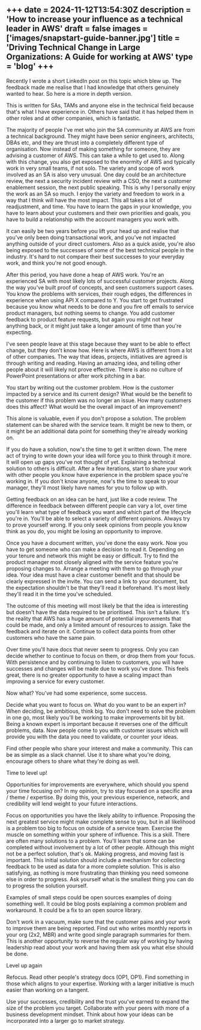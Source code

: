 +++
date = 2024-11-12T13:54:30Z
description = 'How to increase your influence as a technical leader in AWS'
draft = false
images = ['images/snapstart-guide-banner.jpg']
title = 'Driving Technical Change in Large Organizations: A Guide for working at AWS'
type = 'blog'
+++
---

Recently I wrote a short LinkedIn post on this topic which blew up. The feedback made me realise that I had knowledge 
that others genuinely wanted to hear. So here is a more in depth version.

This is written for SAs, TAMs and anyone else in the technical field because that's what I have experience in. Others 
have said that it has helped them in other roles and at other companies, which is fantastic.

The majority of people I've met who join the SA community at AWS are from a technical background. They might have been 
senior engineers, architects, DBAs etc, and they are thrust into a completely different type of organisation. Now 
instead of making something for someone, they are advising a customer of AWS. This can take a while to get used to. 
Along with this change, you also get exposed to the enormity of AWS and typically work in very small teams, if not solo.
The variety and scope of work involved as an SA is also very unusual. One day could be an architecture review, the next 
a security incident review with a CSO, the next a customer enablement session, the next public speaking. This is why I 
personally enjoy the work as an SA so much. I enjoy the variety and freedom to work in a way that I think will have the 
most impact. This all takes a lot of readjustment, and time. You have to learn the gaps in your knowledge, you have to 
learn about your customers and their own priorities and goals, you have to build a relationship with the account 
managers you work with.

It can easily be two years before you lift your head up and realise that you've only been doing transactional work, and 
you've not impacted anything outside of your direct customers. Also as a quick aside, you're also being exposed to the 
successes of some of the best technical people in the industry. It's hard to not compare their best successes to your 
everyday work, and think you're not good enough.

After this period, you have done a heap of AWS work. You're an experienced SA with most likely lots of successful 
customer projects. Along the way you've built proof of concepts, and seen customers support cases. You know the problems
with services, their rough edges, the differences in experience when using API X compared to Y. You start to get 
frustrated because you know what needs to be done and you fire off emails to service product managers, but nothing seems
to change. You add customer feedback to product feature requests, but again you might not hear anything back, or it 
might just take a longer amount of time than you're expecting.

I've seen people leave at this stage because they want to be able to effect change, but they don't know how. Here is 
where AWS is different from a lot of other companies. The way that ideas, projects, initiatives are agreed is through 
writing and reading. Having an amazing idea, and telling other people about it will likely not prove effective. There is
also no culture of PowerPoint presentations or after work pitching in a bar.

You start by writing out the customer problem. How is the customer impacted by a service and its current design? What 
would be the benefit to the customer if this problem was no longer an issue. How many customers does this affect? What 
would be the overall impact of an improvement?

This alone is valuable, even if you don't propose a solution. The problem statement can be shared with the service team.
It might be new to them, or it might be an additional data point for something they're already working on.

If you do have a solution, now's the time to get it written down. The mere act of trying to write down your idea will 
force you to think through it more. It will open up gaps you've not thought of yet. Explaining a technical solution to 
others is difficult. After a few iterations, start to share your work with other people you know have experience in the 
problem space you're working in. If you don't know anyone, now's the time to speak to your manager, they'll most likely 
have names for you to follow up with.

Getting feedback on an idea can be hard, just like a code review. The difference in feedback between different people 
can vary a lot, over time you'll learn what type of feedback you want and which part of the lifecycle you're in. You'll 
be able to select a variety of different opinions. Always try to prove yourself wrong. If you only seek opinions from 
people you know think as you do, you might be losing an opportunity to improve.

Once you have a document written, you've done the easy work. Now you have to get someone who can make a decision to read
it. Depending on your tenure and network this might be easy or difficult. Try to find the product manager most closely 
aligned with the service feature you're proposing changes to. Arrange a meeting with them to go through your idea. Your 
idea must have a clear customer benefit and that should be clearly expressed in the invite. You can send a link to your 
document, but the expectation shouldn't be that they'll read it beforehand. It's most likely they'll read it in the time
you've scheduled.

The outcome of this meeting will most likely be that the idea is interesting but doesn't have the data required to be 
prioritised. This isn't a failure. It's the reality that AWS has a huge amount of potential improvements that could be 
made, and only a limited amount of resources to assign. Take the feedback and iterate on it. Continue to collect data 
points from other customers who have the same pain.

Over time you'll have docs that never seem to progress. Only you can decide whether to continue to focus on them, or 
drop them from your focus. With persistence and by continuing to listen to customers, you will have successes and 
changes will be made due to work you've done. This feels great, there is no greater opportunity to have a scaling impact
than improving a service for every customer.

Now what? You've had some experience, some success.

Decide what you want to focus on. What do you want to be an expert in? When deciding, be ambitious, think big. You don't
need to solve the problem in one go, most likely you'll be working to make improvements bit by bit. Being a known expert
is important because it reverses one of the difficult problems, data. Now people come to you with customer issues which 
will provide you with the data you need to validate, or counter your ideas.

Find other people who share your interest and make a community. This can be as simple as a slack channel. Use it to 
share what you're doing, encourage others to share what they're doing as well.

Time to level up!

Opportunities for improvements are everywhere, which should you spend your time focusing on? In my opinion, try to stay 
focused on a specific area / theme / expertise. By doing this, your previous experience, network, and credibility will 
lend weight to your future interactions.

Focus on opportunities you have the likely ability to influence. Proposing the next greatest service might make complete
sense to you, but in all likelihood is a problem too big to focus on outside of a service team. Exercise the muscle on 
something within your sphere of influence. This is a skill. There are often many solutions to a problem. You'll learn 
that some can be completed without involvement by a lot of other people. Although this might not be a perfect solution, 
that's ok. Making progress, and moving fast is important. This initial solution should include a mechanism for 
collecting feedback to be used as data for a more complete solution. This is also satisfying, as nothing is more 
frustrating than thinking you need someone else in order to progress. Ask yourself what is the smallest thing you can do
to progress the solution yourself.

Examples of small steps could be open sources examples of doing something well. It could be blog posts explaining a 
common problem and workaround. It could be a fix to an open source library.

Don't work in a vacuum, make sure that the customer pains and your work to improve them are being reported. Find out who
writes monthly reports in your org (2x2, MBR) and write good single paragraph summaries for them. This is another 
opportunity to reverse the regular way of working by having leadership read about your work and having them ask you what
else should be done.

Level up again

Refocus. Read other people's strategy docs (OP1, OP1). Find something in those which aligns to your expertise. Working 
with a larger initiative is much easier than working on a tangent.

Use your successes, credibility and the trust you've earned to expand the size of the problem you target. Collaborate 
with your peers with more of a business development mindset. Think about how your ideas can be incorporated into a larger
go to market strategy.